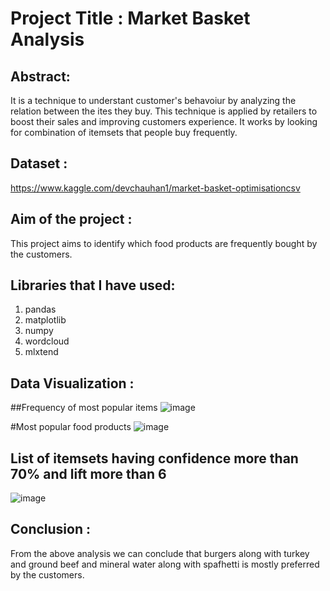 # Project Title : Market Basket Analysis

## Abstract:
It is a technique to understant customer's behavoiur by analyzing the relation between the ites they buy. This technique is applied by retailers to boost their sales and improving customers experience. It works by looking for combination of itemsets that people buy frequently.
 
## Dataset :
https://www.kaggle.com/devchauhan1/market-basket-optimisationcsv
 
## Aim of the project :
This project aims to identify which food products are frequently bought by the customers.

## Libraries that I have used:
1. pandas
2. matplotlib
3. numpy
4. wordcloud
5. mlxtend

## Data Visualization :

##Frequency of most popular items
![image](https://user-images.githubusercontent.com/46518960/143446062-10eb5e6e-3a93-4750-8b14-984006d14780.png)

#Most popular food products
![image](https://user-images.githubusercontent.com/46518960/143446150-1cf62e27-569a-4e10-98b9-c88dba98c87c.png)

## List of itemsets having confidence more than 70% and lift more than 6
![image](https://user-images.githubusercontent.com/46518960/143447318-543a063a-08b3-4d05-847f-90e3083693f5.png)


## Conclusion :
From the above analysis we can conclude that burgers along with turkey and ground beef and mineral water along with spafhetti is mostly preferred by the customers.
